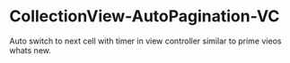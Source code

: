 # CollectionView-AutoPagination-VC
Auto switch to next cell with timer in view controller similar to prime vieos whats new.
